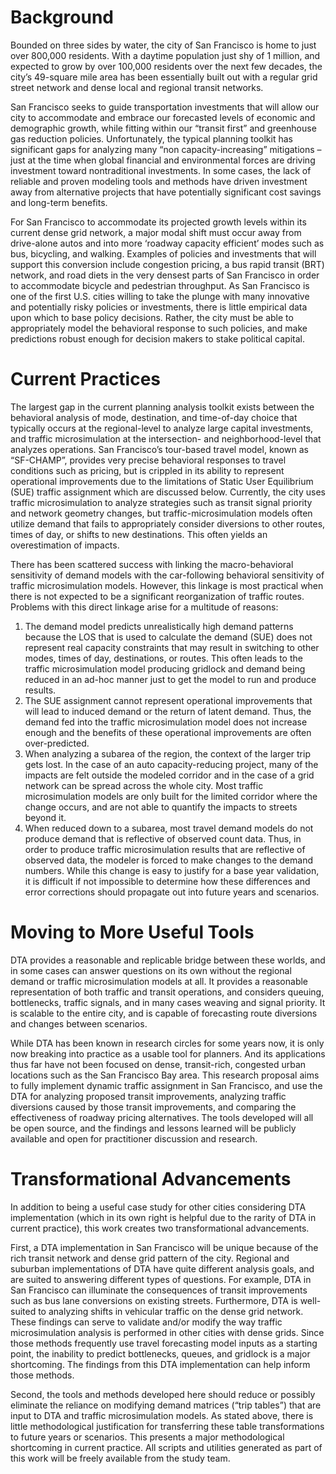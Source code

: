 # Background #

Bounded on three sides by water, the city of San Francisco is home to just over 800,000 residents.  With a daytime population just shy of 1 million, and expected to grow by over 100,000 residents over the next few decades, the city’s 49-square mile area has been essentially built out with a regular grid street network and dense local and regional transit networks.

San Francisco seeks to guide transportation investments that will allow our city to accommodate and embrace our forecasted levels of economic and demographic growth, while fitting within our “transit first” and greenhouse gas reduction policies. Unfortunately, the typical planning toolkit has significant gaps for analyzing many “non capacity-increasing” mitigations – just at the time when global financial and environmental forces are driving investment toward nontraditional investments.  In some cases, the lack of reliable and proven modeling tools and methods have driven investment away from alternative projects that have potentially significant cost savings and long-term benefits.

For San Francisco to accommodate its projected growth levels within its
current dense grid network, a major modal shift must occur away from drive-alone autos and into more ‘roadway capacity efficient’ modes such as bus, bicycling, and walking. Examples of policies and investments that will support this conversion include congestion pricing, a bus rapid transit (BRT) network, and road diets in the very densest parts of San Francisco in order to accommodate bicycle and pedestrian
throughput. As San Francisco is one of the first U.S. cities willing to take the plunge with many innovative and potentially risky policies or investments, there is little empirical data upon which to
base policy decisions. Rather, the city must be able to appropriately model the behavioral response to such policies, and make predictions robust enough for decision makers to stake political capital.

# Current Practices #

The largest gap in the current planning analysis toolkit exists between the behavioral analysis of mode, destination, and time-of-day choice that typically occurs at the regional-level to analyze large capital investments, and traffic microsimulation at the intersection- and neighborhood-level that analyzes operations. San Francisco’s tour-based travel model, known as “SF-CHAMP”, provides very precise behavioral responses to travel conditions such as pricing, but is crippled in its ability to represent operational improvements due to the limitations of Static User Equilibrium (SUE) traffic assignment which are discussed below. Currently, the city uses traffic microsimulation to analyze
strategies such as transit signal priority and network geometry changes, but traffic-microsimulation models often utilize demand that fails to appropriately consider diversions to other routes, times of day, or shifts to new destinations. This often yields an overestimation of impacts.

There has been scattered success with linking the macro-behavioral sensitivity of demand models with the car-following behavioral sensitivity of traffic microsimulation models. However, this
linkage is most practical when there is not expected to be a significant reorganization of traffic routes. Problems with this direct linkage arise for a multitude of reasons:

  1. The demand model predicts unrealistically high demand patterns because the LOS that is used to calculate the demand (SUE) does not represent real capacity constraints that may result in switching to other modes, times of day, destinations, or routes. This often leads to the traffic microsimulation model producing gridlock and demand being reduced in an ad-hoc manner just to get the model to run and produce results.
  1. The SUE assignment cannot represent operational improvements that will lead to induced demand or the return of latent demand. Thus, the demand fed into the traffic microsimulation model does not increase enough and the benefits of these operational improvements are often over-predicted.
  1. When analyzing a subarea of the region, the context of the larger trip gets lost. In the case of an auto capacity-reducing project, many of the impacts are felt outside the modeled corridor and in the case of a grid network can be spread across the whole city. Most traffic microsimulation models are only built for the limited corridor where the change occurs, and are not able to quantify the impacts to streets beyond it.
  1. When reduced down to a subarea, most travel demand models do not produce demand that is reflective of observed count data. Thus, in order to produce traffic microsimulation results that are reflective of observed data, the modeler is forced to make changes to the demand numbers.  While this change is easy to justify for a base year validation, it is difficult if not impossible to determine how these differences and error corrections should propagate out into future years and scenarios.

# Moving to More Useful Tools #

DTA provides a reasonable and replicable bridge between these worlds, and in some cases can answer questions on its own without the regional demand or traffic microsimulation models at all. It provides a reasonable representation of both traffic and transit operations, and considers queuing, bottlenecks, traffic signals, and in many cases weaving and signal priority. It is scalable to the entire city, and is capable of forecasting route diversions and changes between scenarios.

While DTA has been known in research circles for some years now, it is only now breaking into practice as a usable tool for planners. And its applications thus far have not been focused on dense, transit-rich, congested urban locations such as the San Francisco Bay area. This research proposal aims to fully implement dynamic traffic assignment in San Francisco, and use the DTA for analyzing proposed transit improvements, analyzing traffic diversions caused by those transit improvements, and comparing the effectiveness of roadway pricing alternatives. The tools developed will all be open source, and the findings and lessons learned will be publicly available and open for practitioner discussion and research.

# Transformational Advancements #

In addition to being a useful case study for other cities considering DTA implementation (which in its own right is helpful due to the rarity of DTA in current practice), this work creates two transformational
advancements.

First, a DTA implementation in San Francisco will be unique because of the rich transit network and dense grid pattern of the city. Regional and suburban implementations of DTA have quite different analysis goals, and are suited to answering different types of questions. For example, DTA in San Francisco can illuminate the consequences of transit improvements such as bus lane conversions on existing streets. Furthermore, DTA is well-suited to analyzing shifts in vehicular
traffic on the dense grid network. These findings can serve to validate and/or modify the way traffic microsimulation analysis is performed in other cities with dense grids. Since those methods frequently use travel forecasting model inputs as a starting point, the inability to predict bottlenecks, queues, and gridlock is a major shortcoming. The findings from this DTA implementation can help inform those methods.

Second, the tools and methods developed here should reduce or possibly eliminate the reliance on modifying demand matrices (“trip tables”) that are input to DTA and traffic microsimulation models. As stated above, there is little methodological justification for transferring these table transformations to future years or scenarios. This presents a major methodological shortcoming in current practice. All scripts and utilities generated as part of this work will be freely available from
the study team.